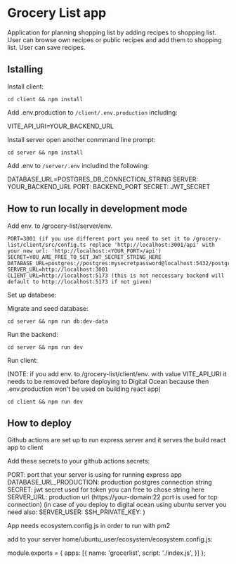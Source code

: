 # Grocery List app

Application for planning shopping list by adding recipes to shopping list. User can browse own recipes or public recipes and add them to shopping list. User can save recipes.

## Istalling

Install client:

`cd client && npm install`

Add .env.production to `/client/.env.production` including:

VITE_API_URI=YOUR_BACKEND_URL

Install server open another conmmand line prompt:

`cd server && npm install`

Add .env to `/server/.env` includind the following:

DATABASE_URL=POSTGRES_DB_CONNECTION_STRING
SERVER: YOUR_BACKEND_URL
PORT: BACKEND_PORT
SECRET: JWT_SECRET

## How to run locally in development mode

Add env. to /grocery-list/server/env.

```
PORT=3001 (if you use different port you need to set it to /grocery-list/client/src/config.ts replace 'http://localhost:3001/api' with your new url: 'http://localhost:<YOUR_PORT>/api')
SECRET=YOU_ARE_FREE_TO_SET_JWT_SECRET_STRING_HERE
DATABASE_URL=postgres://postgres:mysecretpassword@localhost:5432/postgres
SERVER_URL=http://localhost:3001
CLIENT_URL=http://localhost:5173 (this is not neccessary backend will default to http://localhost:5173 if not given)
```

Set up databese:

Migrate and seed database:

`cd server && npm run db:dev-data`

Run the backend:

`cd server && npm run dev`

Run client:

(NOTE: if you add env. to /grocery-list/client/env. with value VITE_API_URI it needs to be removed before deploying to Digital Ocean because then .env.production won't be used on building react app)

`cd client && npm run dev`

## How to deploy

Github actions are set up to run express server and it serves the build react app to client

Add these secrets to your github actions secrets:

PORT: port that your server is using for running express app
DATABASE_URL_PRODUCTION: production postgres connection string
SECRET: jwt secret used for token you can free to chose string here
SERVER_URL: production url (https://your-domain:22 port is used for tcp connection)
(in case of you deploy to digital ocean using ubuntu server you need also:
SERVER_USER: <user that you use to deploy>
SSH_PRIVATE_KEY: <deploying users ssh key>
)

App needs ecosystem.config.js in order to run with pm2

add to your server home/ubuntu_user/ecosystem/ecosystem.config.js:

module.exports = {
apps: [{
name: 'grocerlist',
script: './index.js',
}]
};
